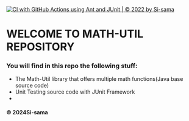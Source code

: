 [![CI with GitHub Actions using Ant and JUnit | © 2022 by Si-sama](https://github.com/Si-sama/Math-Util/actions/workflows/CI-with-JUnit.yml/badge.svg)](https://github.com/Si-sama/Math-Util/actions/workflows/CI-with-JUnit.yml)

# WELCOME TO MATH-UTIL REPOSITORY
### You will find in this repo the following stuff:
* The Math-Util library that offers multiple math functions(Java base source code)
* Unit Testing source code with JUnit Framework
*



#### © 2024Si-sama
